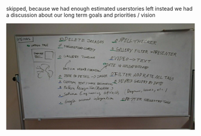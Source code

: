skipped, because we had enough estimated userstories left
instead we had a discussion about our long term goals and priorities / vision

![](../images/2019-02-04-Priorities.jpg)
